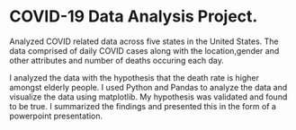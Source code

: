 # COVID-19 Data Analysis Project. 

Analyzed  COVID related data across five states in the United States. The data comprised of daily COVID cases along with the location,gender and other attributes and number of deaths occuring each day. 

I analyzed the data with the hypothesis that the death rate is higher amongst elderly people. I used Python and Pandas to analyze the data and visualize the data using matplotlib.  My hypothesis was validated and found to be true.  I summarized the findings and presented this in the form of a powerpoint presentation.  
